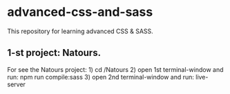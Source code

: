 # advanced-css-and-sass

This repository for learning advanced CSS & SASS.


## 1-st project: Natours.
For see the Natours project:
    1) cd /Natours
    2) open 1st terminal-window and run: npm run compile:sass
    3) open 2nd terminal-window and run: live-server